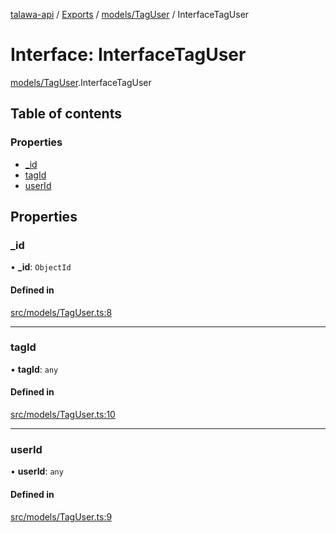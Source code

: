 [talawa-api](../README.md) / [Exports](../modules.md) / [models/TagUser](../modules/models_TagUser.md) / InterfaceTagUser

# Interface: InterfaceTagUser

[models/TagUser](../modules/models_TagUser.md).InterfaceTagUser

## Table of contents

### Properties

- [\_id](models_TagUser.InterfaceTagUser.md#_id)
- [tagId](models_TagUser.InterfaceTagUser.md#tagid)
- [userId](models_TagUser.InterfaceTagUser.md#userid)

## Properties

### \_id

• **\_id**: `ObjectId`

#### Defined in

[src/models/TagUser.ts:8](https://github.com/adi790uu/talawa-api/blob/b1ec05b/src/models/TagUser.ts#L8)

___

### tagId

• **tagId**: `any`

#### Defined in

[src/models/TagUser.ts:10](https://github.com/adi790uu/talawa-api/blob/b1ec05b/src/models/TagUser.ts#L10)

___

### userId

• **userId**: `any`

#### Defined in

[src/models/TagUser.ts:9](https://github.com/adi790uu/talawa-api/blob/b1ec05b/src/models/TagUser.ts#L9)
